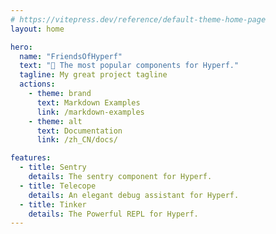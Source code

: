 ```yaml
---
# https://vitepress.dev/reference/default-theme-home-page
layout: home

hero:
  name: "FriendsOfHyperf"
  text: "🚀 The most popular components for Hyperf."
  tagline: My great project tagline
  actions:
    - theme: brand
      text: Markdown Examples
      link: /markdown-examples
    - theme: alt
      text: Documentation
      link: /zh_CN/docs/

features:
  - title: Sentry
    details: The sentry component for Hyperf.
  - title: Telecope
    details: An elegant debug assistant for Hyperf.
  - title: Tinker
    details: The Powerful REPL for Hyperf.
---
```


